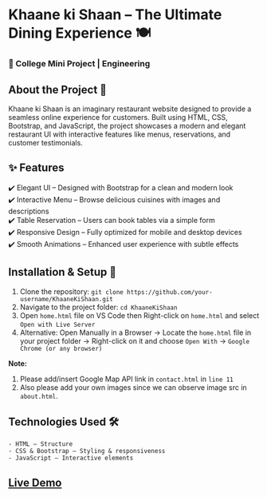 # Khaane ki Shaan – The Ultimate Dining Experience 🍽️

### 📌 College Mini Project | Engineering

## About the Project 📖

Khaane ki Shaan is an imaginary restaurant website designed to provide a seamless online experience for customers. Built using HTML, CSS, Bootstrap, and JavaScript, the project showcases a modern and elegant restaurant UI with interactive features like menus, reservations, and customer testimonials.

## ✨ Features

✔️ Elegant UI – Designed with Bootstrap for a clean and modern look  
✔️ Interactive Menu – Browse delicious cuisines with images and descriptions  
✔️ Table Reservation – Users can book tables via a simple form  
✔️ Responsive Design – Fully optimized for mobile and desktop devices  
✔️ Smooth Animations – Enhanced user experience with subtle effects  

## Installation & Setup 🚀  

1. Clone the repository: `git clone https://github.com/your-username/KhaaneKiShaan.git`
2. Navigate to the project folder: `cd KhaaneKiShaan`
3. Open `home.html` file on VS Code then Right-click on `home.html` and select `Open with Live Server`
4. Alternative: Open Manually in a Browser → Locate the `home.html` file in your project folder → Right-click on it and choose `Open With` → `Google Chrome (or any browser)`

**Note:**
1. Please add/insert Google Map API link in `contact.html` in `line 11`
2. Also please add your own images since we can observe image src in `about.html`.

## Technologies Used 🛠️
```
- HTML – Structure
- CSS & Bootstrap – Styling & responsiveness
- JavaScript – Interactive elements
```

## [Live Demo](https://khaanekishaan.netlify.app)
